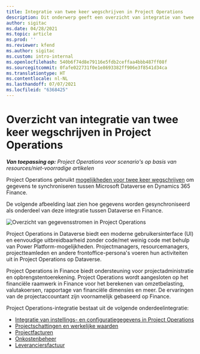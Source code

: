 ```yaml
---
title: Integratie van twee keer wegschrijven in Project Operations
description: Dit onderwerp geeft een overzicht van integratie van twee keer wegschrijven in Project Operations.
author: sigitac
ms.date: 04/28/2021
ms.topic: article
ms.prod: ''
ms.reviewer: kfend
ms.author: sigitac
ms.custom: intro-internal
ms.openlocfilehash: 540b6f74d8e79116e5fdb2ceffaa4bbb487ff08f
ms.sourcegitcommit: 0fafe022731f0e1e8693382ff906e3f8541d34ca
ms.translationtype: HT
ms.contentlocale: nl-NL
ms.lasthandoff: 07/07/2021
ms.locfileid: "6368425"
---
```

# <a name="project-operations-dual-write-integration-overview"></a>Overzicht van integratie van twee keer wegschrijven in Project Operations

_**Van toepassing op:** Project Operations voor scenario's op basis van resources/niet-voorradige artikelen_

Project Operations gebruikt [mogelijkheden voor twee keer wegschrijven](/dynamics365/fin-ops-core/dev-itpro/data-entities/dual-write/dual-write-home-page) om gegevens te synchroniseren tussen Microsoft Dataverse en Dynamics 365 Finance.

De volgende afbeelding laat zien hoe gegevens worden gesynchroniseerd als onderdeel van deze integratie tussen Dataverse en Finance.

![Overzicht van gegevensstromen in Project Operations](./media/ProjectOperationsFlows.jpg)

Project Operations in Dataverse biedt een moderne gebruikersinterface (UI) en eenvoudige uitbreidbaarheid zonder code/met weinig code met behulp van Power Platform-mogelijkheden. Projectmanagers, resourcemanagers, projectteamleden en andere frontoffice-persona's voeren hun activiteiten uit in Project Operations op Dataverse.

Project Operations in Finance biedt ondersteuning voor projectadministratie en opbrengstentoerekening. Project Operations wordt aangesloten op het financiële raamwerk in Finance voor het berekenen van omzetbelasting, valutakoersen, rapportage van financiële dimensies en meer. De ervaringen van de projectaccountant zijn voornamelijk gebaseerd op Finance.

Project Operations-integratie bestaat uit de volgende onderdeelintegratie:


- [Integratie van instellings- en configuratiegegevens in Project Operations](resource-dual-write-setup-integration.md) 
- [Projectschattingen en werkelijke waarden](resource-dual-write-estimates-actuals.md)
- [Projectfacturen](resource-dual-write-project-invoice.md)
- [Onkostenbeheer](resource-dual-write-expense.md)
- [Leveranciersfactuur](resource-dual-write-vendor-invoice.md)
